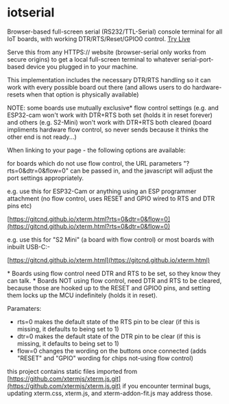 # iotserial
Browser-based full-screen serial (RS232/TTL-Serial) console terminal for all IoT boards, with working DTR/RTS/Reset/GPIO0 control.  [Try Live](https://gitcnd.github.io/iotserial/xterm.html)

Serve this from any HTTPS:// website (browser-serial only works from secure origins) to get a local full-screen terminal to whatever serial-port-based device you plugged in to your machine.

This implementation includes the necessary DTR/RTS handling so it can work with every possible board out there (and allows users to do hardware-resets when that option is physically available)

NOTE: some boards use mutually exclusive\* flow control settings (e.g. and ESP32-cam won't work with DTR+RTS both set (holds it in reset forever) and others (e.g. S2-Mini) won't work with DTR+RTS both cleared (board impliments hardware flow control, so never sends because it thinks the other end is not ready...)

When linking to your page - the following options are available:

for boards which do not use flow control, the URL parameters "?rts=0&dtr=0&flow=0" can be passed in, and the javascript will adjust the port settings appropriately.

e.g. use this for ESP32-Cam or anything using an ESP programmer attachment (no flow control, uses RESET and GPIO wired to RTS and DTR pins etc) 

[https://gitcnd.github.io/xterm.html?rts=0&dtr=0&flow=0](https://gitcnd.github.io/xterm.html?rts=0&dtr=0&flow=0)

e.g. use this for "S2 Mini" (a board with flow control) or most boards with inbuilt USB-C:-

[https://gitcnd.github.io/xterm.html](https://gitcnd.github.io/xterm.html)


\* Boards using flow control need DTR and RTS to be set, so they know they can talk.
\* Boards NOT using flow control, need DTR and RTS to be cleared, because those are hooked up to the RESET and GPIO0 pins, and setting them locks up the MCU indefinitely (holds it in reset).

Paramaters:
* rts=0   makes the default state of the RTS pin to be clear (if this is missing, it defaults to being set to 1)
* dtr=0   makes the default state of the DTR pin to be clear (if this is missing, it defaults to being set to 1)
* flow=0  changes the wording on the buttons once connected (adds "RESET" and "GPIO" wording for chips not-using flow control)

this project contains static files imported from [https://github.com/xtermjs/xterm.js.git](https://github.com/xtermjs/xterm.js.git)
if you encounter terminal bugs, updating xterm.css, xterm.js, and xterm-addon-fit.js may address those.
